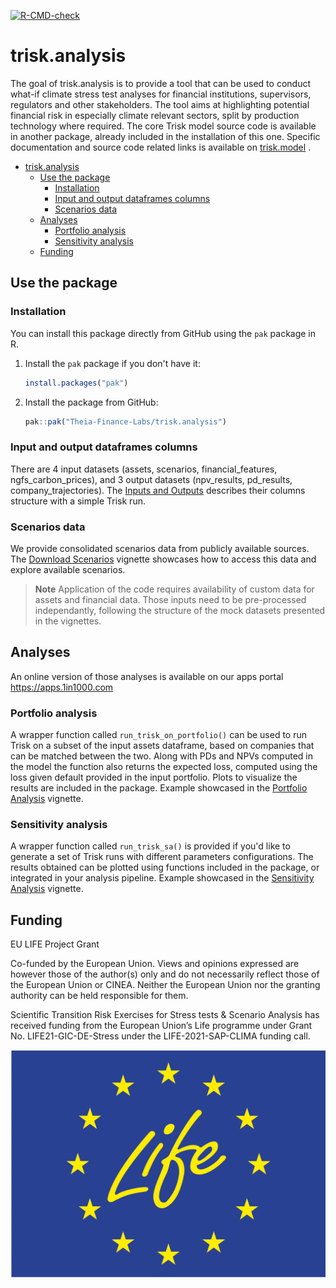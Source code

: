   <!-- badges: start -->
  [![R-CMD-check](https://github.com/Theia-Finance-Labs/trisk.utils/actions/workflows/R-CMD-check.yaml/badge.svg)](https://github.com/Theia-Finance-Labs/trisk.utils/actions/workflows/R-CMD-check.yaml)
  <!-- badges: end -->

# trisk.analysis


The goal of trisk.analysis is to provide a tool that can be used to conduct what-if climate stress test analyses for financial institutions, supervisors, regulators and other stakeholders. The tool aims at highlighting potential financial risk in especially climate relevant sectors, split by production technology where required.
The core Trisk model source code is available in another package, already included in the installation of this one. Specific documentation and source code related links is available on [trisk.model](https://theia-finance-labs.github.io/trisk.model/index.html) .



- [trisk.analysis](#triskanalysis)
  - [Use the package](#use-the-package)
    - [Installation](#installation)
    - [Input and output dataframes columns](#input-and-output-dataframes-columns)
    - [Scenarios data](#scenarios-data)
  - [Analyses](#analyses)
    - [Portfolio analysis](#portfolio-analysis)
    - [Sensitivity analysis](#sensitivity-analysis)
  - [Funding](#funding)


## Use the package

### Installation

You can install this package directly from GitHub using the `pak` package in R.

1. Install the `pak` package if you don't have it:

    ```r
    install.packages("pak")
    ```

2. Install the package from GitHub:

    ```r
    pak::pak("Theia-Finance-Labs/trisk.analysis")
    ```

### Input and output dataframes columns

There are 4 input datasets (assets, scenarios, financial_features, ngfs_carbon_prices), and 3 output datasets (npv_results, pd_results, company_trajectories). The [Inputs and Outputs](https://theia-finance-labs.github.io/trisk.analysis/articles/inputs-and-outputs.html) describes their columns structure with a simple Trisk run.

### Scenarios data

We provide consolidated scenarios data from publicly available sources. The [Download Scenarios](https://theia-finance-labs.github.io/trisk.analysis/articles/download-scenarios.html) vignette showcases how to access this data and explore available scenarios.

> **Note** Application of the code requires availability of custom data for assets and financial data. Those inputs need to be pre-processed independantly, following the structure of the mock datasets presented in the vignettes. 

## Analyses

An online version of those analyses is available on our apps portal https://apps.1in1000.com

### Portfolio analysis
A wrapper function called `run_trisk_on_portfolio()` can be used to run Trisk on a subset of the input assets dataframe, based on companies that can be matched between the two. Along with PDs and NPVs computed in the model the function also returns the expected loss, computed using the loss given default provided in the input portfolio. Plots to visualize the results are included in the package.
Example showcased in the [Portfolio Analysis](https://theia-finance-labs.github.io/trisk.analysis/articles/portfolio-analysis.html) vignette.

### Sensitivity analysis
A wrapper function called `run_trisk_sa()` is provided if you'd like to generate a set of Trisk runs with different parameters configurations. The results obtained can be plotted using functions included in the package, or integrated in your analysis pipeline.
Example showcased in the [Sensitivity Analysis](https://theia-finance-labs.github.io/trisk.analysis/articles/sensitivity-analysis.html) vignette.


## Funding

EU LIFE Project Grant

Co-funded by the European Union. Views and opinions expressed are however those of the author(s) only and do not necessarily reflect those of the European Union or CINEA. Neither the European Union nor the granting authority can be held responsible for them.

Scientific Transition Risk Exercises for Stress tests & Scenario Analysis has received funding from the European Union’s Life programme under Grant No. LIFE21-GIC-DE-Stress under the LIFE-2021-SAP-CLIMA funding call.

![](data-raw/LifeLogo2.jpg)


